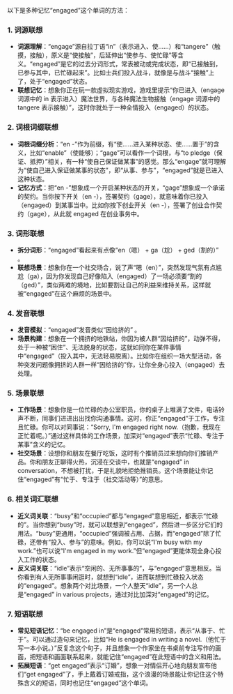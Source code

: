 以下是多种记忆“engaged”这个单词的方法：
### 1. 词源联想
 - **词源理解**：“engage”源自拉丁语“in”（表示进入、使……）和“tangere”（触摸，接触），原义是“使接触”，后延伸出“使参与、使忙碌”等含义。“engaged”是它的过去分词形式，常表被动或完成状态，即“已接触到，已参与其中，已忙碌起来”。比如士兵们投入战斗，就像是与战斗“接触”上了，处于“engaged”状态。
 - **联想记忆**：想象你正在玩一款虚拟现实游戏，游戏里提示“你已进入（engage 词源中的 in 表示进入）魔法世界，与各种魔法生物接触（engage 词源中的 tangere 表示接触）”，这时你就处于一种全情投入（engaged）的状态。

### 2. 词根词缀联想
 - **词根词缀分析**：“en -”作为前缀，有“使……进入某种状态、使……置于”的含义，比如“enable”（使能够）；“gage”可以看作一个词根，与“to pledge（保证、抵押）”相关，有一种“使自己保证做某事”的感觉。那么“engage”就可理解为“使自己进入保证做某事的状态”，即“从事、参与”，“engaged”就是已进入这种状态。
 - **记忆方式**：把“en -”想象成一个开启某种状态的开关，“gage”想象成一个承诺的契约。当你按下开关（en -），签署契约（gage），就意味着你已投入（engaged）到某事当中。比如你按下创业开关（en -），签署了创业合作契约（gage），从此就 engaged 在创业事务中。

### 3. 词形联想
 - **拆分词形**：“engaged”看起来有点像“en（嗯） + ga（尬） + ged（割的）” 。
 - **联想场景**：想象你在一个社交场合，说了声“嗯（en）”，突然发现气氛有点尴尬（ga），因为你发现自己好像陷入（engaged）了一场必须要“割的（ged）”，类似两难的境地，比如要割让自己的利益来维持关系，这样就被“engaged”在这个麻烦的场景中。

### 4. 发音联想
 - **发音模拟**：“engaged”发音类似“因给挤的” 。
 - **场景构建**：想象在一个拥挤的地铁站，你因为被人群“因给挤的”，动弹不得，处于一种被“困住”、无法脱身的状态，这就如同你在某件事情中“engaged”（投入其中，无法轻易脱离）。比如你在组织一场大型活动，各种突发问题像拥挤的人群一样“因给挤的”你，让你全身心投入（engaged）去处理。

### 5. 场景联想
 - **工作场景**：想象你是一位忙碌的办公室职员，你的桌子上堆满了文件，电话铃声不断，同事们进进出出找你沟通事情。这时，你正“engaged”于工作，专注且忙碌。你可以对同事说：“Sorry, I'm engaged right now.（抱歉，我现在正忙着呢。）”通过这样具体的工作场景，加深对“engaged”表示“忙碌、专注于某事”含义的记忆。
 - **社交场景**：设想你和朋友在餐厅吃饭，这时有个推销员过来想向你们推销产品。你和朋友正聊得火热，沉浸在交谈中，也就是“engaged” in conversation，不想被打扰，于是礼貌地拒绝推销员。这个场景能让你记住“engaged”有“忙于、专注于（社交活动等）”的意思。

### 6. 相关词汇联想
 - **近义词关联**：“busy”和“occupied”都与“engaged”意思相近，都表示“忙碌的”。当你想到“busy”时，就可以联想到“engaged”，然后进一步区分它们的用法。“busy”更通用，“occupied”强调被占用、占据，而“engaged”除了忙碌，还带有“投入、参与”的意味。例如，你可以说“I'm busy with my work.”也可以说“I'm engaged in my work.”但“engaged”更能体现全身心投入工作的状态。
 - **反义词关联**：“idle”表示“空闲的、无所事事的”，与“engaged”意思相反。当你看到有人无所事事闲逛时，就想到“idle”，进而联想到忙碌投入状态的“engaged”。想象两个对比场景，一个人整天“idle”，另一个人总是“engaged” in various projects，通过对比加深对“engaged”的记忆。

### 7. 短语联想
 - **常见短语记忆**：“be engaged in”是“engaged”常用的短语，表示“从事于、忙于”。可以通过造句来记忆，比如“He is engaged in writing a novel.（他忙于写一本小说。）”反复念这个句子，并且想象一个作家坐在书桌前专注写作的画面，把短语和画面联系起来，就能记住“engaged”在此短语中的含义和用法。
 - **拓展短语**：“get engaged”表示“订婚”，想象一对情侣开心地向朋友宣布他们“get engaged”了，手上戴着订婚戒指，这个浪漫的场景能让你记住这个特殊含义的短语，同时也记住“engaged”这个单词。 